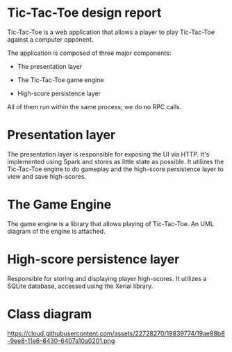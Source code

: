 Tic-Tac-Toe design report
=========================

Tic-Tac-Toe is a web application that allows a player to play
Tic-Tac-Toe against a computer opponent.

The application is composed of three major components:

- The presentation layer

- The Tic-Tac-Toe game engine

- High-score persistence layer

All of them run within the same process; we do no RPC calls.

# Presentation layer

The presentation layer is responsible for exposing the UI via HTTP.
It's implemented using Spark and stores as little state as possible.
It utilizes the Tic-Tac-Toe engine to do gameplay and
the high-score persistence layer to view and save high-scores.

# The Game Engine

The game engine is a library that allows playing of Tic-Tac-Toe.
An UML diagram of the engine is attached.

# High-score persistence layer

Responsible for storing and displaying player high-scores.
It utilizes a SQLite database, accessed using the Xerial library.

# Class diagram

https://cloud.githubusercontent.com/assets/22728270/19839774/19ae88b8-9ee8-11e6-8430-6407a10a0201.png

